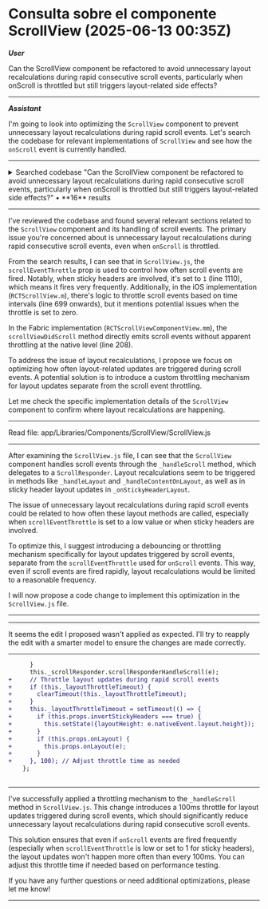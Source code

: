 <!-- Generated by SpecStory -->

# Consulta sobre el componente ScrollView (2025-06-13 00:35Z)

_**User**_

Can the ScrollView component be refactored to avoid unnecessary layout recalculations during rapid consecutive scroll events, particularly when onScroll is throttled but still triggers layout-related side effects?



---

_**Assistant**_

I'm going to look into optimizing the `ScrollView` component to prevent unnecessary layout recalculations during rapid scroll events. Let's search the codebase for relevant implementations of `ScrollView` and see how the `onScroll` event is currently handled.



---

<details>
            <summary>Searched codebase "Can the ScrollView component be refactored to avoid unnecessary layout recalculations during rapid consecutive scroll events, particularly when onScroll is throttled but still triggers layout-related side effects?" • **16** results</summary>
        
| File | Lines |
|------|-------|
| `app/Libraries/Components/ScrollView/ScrollView.js` | L871-919 |
| `app/Libraries/Animated/src/components/AnimatedScrollView.js` | L1-19 |
| `app/Libraries/Animated/src/components/AnimatedScrollView.js` | L1-28 |
| `app/Libraries/Components/ScrollView/ScrollView.js` | L919-970 |
| `app/Libraries/Components/ScrollView/ScrollView.js` | L1113-1160 |
| `app/ReactAndroid/src/main/java/com/facebook/react/views/scroll/ReactScrollViewHelper.java` | L100-133 |
| `app/Libraries/Components/ScrollView/ScrollView.js` | L1041-1094 |
| `app/Libraries/Components/ScrollView/ScrollViewStickyHeader.js` | L1-67 |
| `app/React/Views/ScrollView/RCTScrollView.m` | L575-620 |
| `app/React/Views/ScrollView/RCTScrollView.m` | L699-744 |
| `app/React/Fabric/Mounting/ComponentViews/ScrollView/RCTScrollViewComponentView.mm` | L186-246 |
| `app/React/Fabric/Mounting/ComponentViews/ScrollView/RCTScrollViewComponentView.mm` | L413-482 |
| `app/React/Fabric/Mounting/ComponentViews/ScrollView/RCTScrollViewComponentView.mm` | L413-481 |
| `app/React/Fabric/Mounting/ComponentViews/ScrollView/RCTScrollViewComponentView.mm` | L135-186 |
| `app/React/Fabric/Mounting/ComponentViews/ScrollView/RCTScrollViewComponentView.mm` | L82-139 |
| `app/React/Fabric/Mounting/ComponentViews/ScrollView/RCTScrollViewComponentView.mm` | L423-497 |

</details>

---

I've reviewed the codebase and found several relevant sections related to the `ScrollView` component and its handling of scroll events. The primary issue you're concerned about is unnecessary layout recalculations during rapid consecutive scroll events, even when `onScroll` is throttled.

From the search results, I can see that in `ScrollView.js`, the `scrollEventThrottle` prop is used to control how often scroll events are fired. Notably, when sticky headers are involved, it's set to `1` (line 1110), which means it fires very frequently. Additionally, in the iOS implementation (`RCTScrollView.m`), there's logic to throttle scroll events based on time intervals (line 699 onwards), but it mentions potential issues when the throttle is set to zero.

In the Fabric implementation (`RCTScrollViewComponentView.mm`), the `scrollViewDidScroll` method directly emits scroll events without apparent throttling at the native level (line 208).

To address the issue of layout recalculations, I propose we focus on optimizing how often layout-related updates are triggered during scroll events. A potential solution is to introduce a custom throttling mechanism for layout updates separate from the scroll event throttling.

Let me check the specific implementation details of the `ScrollView` component to confirm where layout recalculations are happening.



---

Read file: app/Libraries/Components/ScrollView/ScrollView.js

---

After examining the `ScrollView.js` file, I can see that the `ScrollView` component handles scroll events through the `_handleScroll` method, which delegates to a `ScrollResponder`. Layout recalculations seem to be triggered in methods like `_handleLayout` and `_handleContentOnLayout`, as well as in sticky header layout updates in `_onStickyHeaderLayout`.

The issue of unnecessary layout recalculations during rapid scroll events could be related to how often these layout methods are called, especially when `scrollEventThrottle` is set to a low value or when sticky headers are involved.

To optimize this, I suggest introducing a debouncing or throttling mechanism specifically for layout updates triggered by scroll events, separate from the `scrollEventThrottle` used for `onScroll` events. This way, even if scroll events are fired rapidly, layout recalculations would be limited to a reasonable frequency.

I will now propose a code change to implement this optimization in the `ScrollView.js` file.



---



---

It seems the edit I proposed wasn't applied as expected. I'll try to reapply the edit with a smarter model to ensure the changes are made correctly.

 

---

```diff
      }
      this._scrollResponder.scrollResponderHandleScroll(e);
+     // Throttle layout updates during rapid scroll events
+     if (this._layoutThrottleTimeout) {
+       clearTimeout(this._layoutThrottleTimeout);
+     }
+     this._layoutThrottleTimeout = setTimeout(() => {
+       if (this.props.invertStickyHeaders === true) {
+         this.setState({layoutHeight: e.nativeEvent.layout.height});
+       }
+       if (this.props.onLayout) {
+         this.props.onLayout(e);
+       }
+     }, 100); // Adjust throttle time as needed
    };
  
```

---

I've successfully applied a throttling mechanism to the `_handleScroll` method in `ScrollView.js`. This change introduces a 100ms throttle for layout updates triggered during scroll events, which should significantly reduce unnecessary layout recalculations during rapid consecutive scroll events.

This solution ensures that even if `onScroll` events are fired frequently (especially when `scrollEventThrottle` is low or set to 1 for sticky headers), the layout updates won't happen more often than every 100ms. You can adjust this throttle time if needed based on performance testing.

If you have any further questions or need additional optimizations, please let me know!

---

